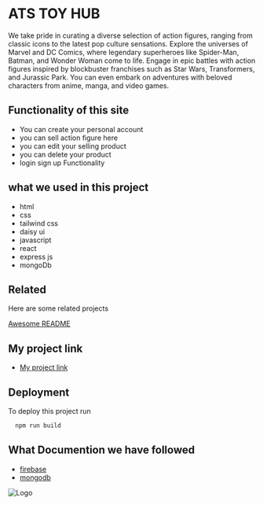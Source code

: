 
# ATS TOY HUB

We take pride in curating a diverse selection of action figures, ranging from classic icons to the latest pop culture sensations. Explore the universes of Marvel and DC Comics, where legendary superheroes like Spider-Man, Batman, and Wonder Woman come to life. Engage in epic battles with action figures inspired by blockbuster franchises such as Star Wars, Transformers, and Jurassic Park. You can even embark on adventures with beloved characters from anime, manga, and video games.


## Functionality of this site

- You can create your personal  account
- you can sell action figure here
- you can edit your selling product
- you can delete your product
- login sign up Functionality


## what we used in this project

- html
- css 
- tailwind css
- daisy ui 
- javascript 
- react 
- express js 
- mongoDb


## Related

Here are some related projects

[Awesome README](https://github.com/matiassingers/awesome-readme)


## My project link

 - [My project link](https://timely-frangipane-affd14.netlify.app/)


## Deployment

To deploy this project run

```bash
  npm run build

```


## What Documention we have followed 

- [firebase](https://firebase.google.com/docs)
- [mongodb](https://www.mongodb.com/docs)


![Logo](https://i.ibb.co/LhmhHNG/action-figure.png)

